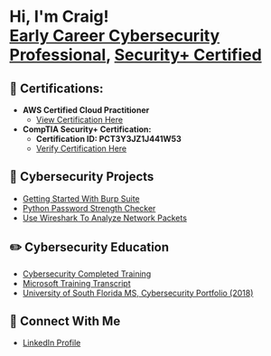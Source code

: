 <h1>Hi, I'm Craig! <br/><a href="https://github.com/craiglashley">Early Career Cybersecurity Professional</a>, <a href="https://www.linkedin.com/in/craig-l-6298a6a4/">Security+ Certified</a></h1>

<h2> 🥇   Certifications:</h2>

- <b>AWS Certified Cloud Practitioner</b>
  - [View Certification Here](https://www.credly.com/badges/90b59e99-aff9-4684-97fa-837281db3e52?source=linked_in_profile)
- <b>CompTIA Security+ Certification: </b>
  - <b>Certification ID: PCT3Y3JZ1J441W53</b>
  - [Verify Certification Here](https://www.certmetrics.com/comptia/public/verification.aspx/)



<h2>  📓   Cybersecurity Projects</h2>

- [Getting Started With Burp Suite](https://nosy-pamphlet-17d.notion.site/Getting-Started-With-Burp-Suite-67e551c4d6e846fd809f3d6396240dfd)
- [Python Password Strength Checker](https://github.com/craiglashley/PythonPasswordStrengthChecker)
- [Use Wireshark To Analyze Network Packets](https://nosy-pamphlet-17d.notion.site/Use-Wireshark-To-Analyze-Network-Packets-720916dda6904696a7af1764a49e823a)

<h2>✏️  Cybersecurity Education</h2>

  - [Cybersecurity Completed Training](https://nosy-pamphlet-17d.notion.site/Craig-Lashley-s-Cybersecurity-Portfolio-80458ca89f484f16a084ac49410a4710#:~:text=Cybersecurity%20Education)
  - [Microsoft Training Transcript](https://learn.microsoft.com/en-us/users/craiglashley-5306/transcript/dwg6qi5486eq539)
  - [University of South Florida MS, Cybersecurity Portfolio (2018)](https://learn.microsoft.com/en-us/users/craiglashley-5306/transcript/dwg6qi5486eq539](https://usflearn.instructure.com/eportfolios/33297?verifier=c5F8WSLrV22QlExNKYGTiDVekwv9cORC5aelqOti))

<h2> 📱   Connect With Me</h2>

  - [LinkedIn Profile](https://www.linkedin.com/in/craig-l-6298a6a4/)

